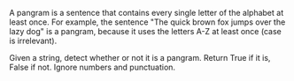 A pangram is a sentence that contains every single letter of the alphabet at least once. For example, the sentence "The quick brown fox jumps over the lazy dog" is a pangram, because it uses the letters A-Z at least once (case is irrelevant).<br>

Given a string, detect whether or not it is a pangram. Return True if it is, False if not. Ignore numbers and punctuation.
